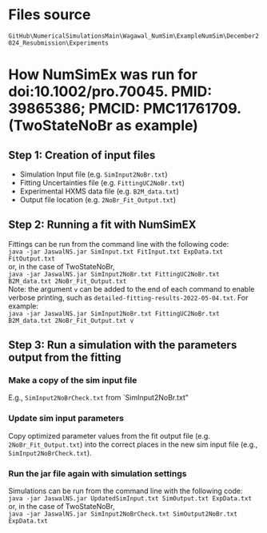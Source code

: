 # Files source 
`GitHub\NumericalSimulationsMain\Wagawal_NumSim\ExampleNumSim\December2024_Resubmission\Experiments`

# How NumSimEx was run for doi:10.1002/pro.70045. PMID: 39865386; PMCID: PMC11761709.  (TwoStateNoBr as example) 

## Step 1: Creation of input files
- Simulation Input file (e.g. `SimInput2NoBr.txt`)
- Fitting Uncertainties file (e.g. `FittingUC2NoBr.txt`)
- Experimental HXMS data file (e.g. `B2M_data.txt`)
- Output file location (e.g. `2NoBr_Fit_Output.txt`)

## Step 2: Running a fit with NumSimEX
Fittings can be run from the command line with the following code: <br> 
`java -jar JaswalNS.jar SimInput.txt FitInput.txt ExpData.txt FitOutput.txt` <br>
or, in the case of TwoStateNoBr, <br>
`java -jar JaswalNS.jar SimInput2NoBr.txt FittingUC2NoBr.txt B2M_data.txt 2NoBr_Fit_Output.txt` <br>
Note: the argument `v` can be added to the end of each command to enable verbose printing, such as `detailed-fitting-results-2022-05-04.txt`. For example: <br>
`java -jar JaswalNS.jar SimInput2NoBr.txt FittingUC2NoBr.txt B2M_data.txt 2NoBr_Fit_Output.txt v`

## Step 3: Run a simulation with the parameters output from the fitting 

### Make a copy of the sim input file
E.g., `SimInput2NoBrCheck.txt` from `SimInput2NoBr.txt"

### Update sim input parameters
Copy optimized parameter values from the fit output file (e.g. `2NoBr_Fit_Output.txt`) into the correct places in the new sim input file (e.g., `SimInput2NoBrCheck.txt`). 

### Run the jar file again with simulation settings
Simulations can be run from the command line with the following code: <br>
`java -jar JaswalNS.jar UpdatedSimInput.txt SimOutput.txt ExpData.txt` <br>
or, in the case of TwoStateNoBr, <br>
`java -jar JaswalNS.jar SimInput2NoBrCheck.txt SimOutput2NoBr.txt ExpData.txt` <br>
